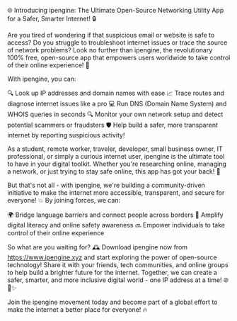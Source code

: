 🌐 Introducing ipengine: The Ultimate Open-Source Networking Utility App for a Safer, Smarter Internet! 🔒

Are you tired of wondering if that suspicious email or website is safe to access? Do you struggle to troubleshoot internet issues or trace the source of network problems? Look no further than ipengine, the revolutionary 100% free, open-source app that empowers users worldwide to take control of their online experience! 🌟

With ipengine, you can:

🔍 Look up IP addresses and domain names with ease
📈 Trace routes and diagnose internet issues like a pro
💻 Run DNS (Domain Name System) and WHOIS queries in seconds
🔍 Monitor your own network setup and detect potential scammers or fraudsters
🛡️ Help build a safer, more transparent internet by reporting suspicious activity!

As a student, remote worker, traveler, developer, small business owner, IT professional, or simply a curious internet user, ipengine is the ultimate tool to have in your digital toolkit. Whether you're researching online, managing a network, or just trying to stay safe online, this app has got your back! 🙌

But that's not all - with ipengine, we're building a community-driven initiative to make the internet more accessible, transparent, and secure for everyone! 💥 By joining forces, we can:

🌍 Bridge language barriers and connect people across borders
💪 Amplify digital literacy and online safety awareness
🔜 Empower individuals to take control of their online experience

So what are you waiting for? 🕰️ Download ipengine now from https://www.ipengine.xyz and start exploring the power of open-source technology! Share it with your friends, tech communities, and online groups to help build a brighter future for the internet. Together, we can create a safer, smarter, and more inclusive digital world - one IP address at a time! 🌐🚀✨

Join the ipengine movement today and become part of a global effort to make the internet a better place for everyone! 🔥